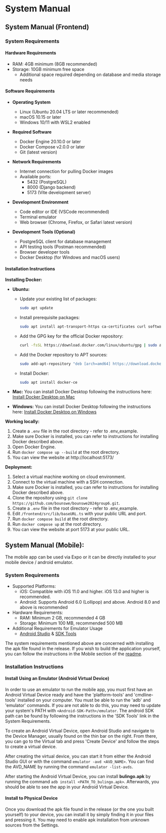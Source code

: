 # System Manual
## System Manual (Frontend)

### System Requirements

#### Hardware Requirements
- RAM: 4GB minimum (8GB recommended)
- Storage: 10GB minimum free space
  - Additional space required depending on database and media storage needs

#### Software Requirements

- **Operating System**
    - Linux (Ubuntu 20.04 LTS or later recommended)
    - macOS 10.15 or later
    - Windows 10/11 with WSL2 enabled

- **Required Software**
    - Docker Engine 20.10.0 or later
    - Docker Compose v2.0.0 or later
    - Git (latest version)

- **Network Requirements**
    - Internet connection for pulling Docker images
    - Available ports:
      - 5432 (PostgreSQL)
      - 8000 (Django backend)
      - 5173 (Vite development server)

- **Development Environment**
    - Code editor or IDE (VSCode recommended)
    - Terminal emulator
    - Web browser (Chrome, Firefox, or Safari latest version)

- **Development Tools (Optional)**
    - PostgreSQL client for database management
    - API testing tools (Postman recommended)
    - Browser developer tools
    - Docker Desktop (for Windows and macOS users)

#### Installation Instructions

**Installing Docker:**
- **Ubuntu:**
    - Update your existing list of packages:
        ```sh
        sudo apt update
        ```
    - Install prerequisite packages:
        ```sh
        sudo apt install apt-transport-https ca-certificates curl software-properties-common
        ```
    - Add the GPG key for the official Docker repository:
        ```sh
        curl -fsSL https://download.docker.com/linux/ubuntu/gpg | sudo apt-key add -
        ```
    - Add the Docker repository to APT sources:
        ```sh
        sudo add-apt-repository "deb [arch=amd64] https://download.docker.com/linux/ubuntu focal stable"
        ```
    - Install Docker:
        ```sh
        sudo apt install docker-ce
        ```
    
- **Mac:** You can install Docker Desktop following the instructions here: [Install Docker Desktop on Mac](https://docs.docker.com/desktop/setup/install/mac-install/)
- **Windows:** You can install Docker Desktop following the instructions here: [Install Docker Desktop on Windows](https://docs.docker.com/desktop/setup/install/windows-install/)

**Working locally:**
1. Create a `.env` file in the root directory - refer to .env_example.
2. Make sure Docker is installed, you can refer to instructions for installing Docker described above.
3. Open Docker Engine.
4. Run `docker compose up --build` at the root directory.
5. You can view the website at http://localhost:5173/

**Deployment:**
1. Select a virtual machine working on cloud environment.
2. Connect to the virtual machine with a SSH connection.
3. Make sure Docker is installed, you can refer to instructions for installing Docker described above.
4. Clone the repository using `git clone https://github.com/bounswe/bounswe2024group6.git`.
5. Create a `.env` file in the root directory - refer to .env_example.
6. Edit `/frontend/src/lib/baseURL.ts` with your public URL and port.
7. Run `docker compose build` at the root directory.
8. Run `docker compose up` at the root directory.
9. You can view the website at port 5173 at your public URL.


## System Manual (Mobile):

The mobile app can be used via Expo or it can be directly installed to your mobile device / android emulator. 

### System Requirements
* Supported Platforms:
	- iOS: Compatible with iOS 11.0 and higher. iOS 13.0 and higher is recommended.
	- Android: Supports Android 6.0 (Lollipop) and above. Android 8.0 and above is recommended 
* Hardware Requirements:
    - RAM: Minimum 2 GB, recommended 4 GB
    - Storage: Minimum 100 MB, recommended 500 MB
* Additional Requirements for Emulator Usage
	- [Android Studio](https://developer.android.com/studio) & [SDK Tools](https://developer.android.com/tools)

The system requirements mentioned above are concerned with installing the apk file found in the release. If you wish to build the application yourself, you can follow the instructions in the Mobile section of the [readme](https://github.com/bounswe/bounswe2024group6/blob/main/README.md).

### Installation Instructions
#### Install Using an Emulator (Android Virtual Device)
In order to use an emulator to run the mobile app, you must first have an Android Virtual Device ready and have the 'platform-tools' and 'cmdline-tools' installed on your computer. You must be able to run the 'adb' and 'emulator' commands. If you are not able to do this, you may need to update your system's PATH with `<Android-SDK-Path>/emulator`. The android SDK path can be found by following the instructions in the 'SDK Tools' link in the System Requirements.

To create an Android Virtual Device, open Android Studio and navigate to the Device Manager, usually found on the thin bar on the right. From there, you can go to the Virtual tab and press 'Create Device' and follow the steps to create a virtual device. 

After creating the virtual device, you can start it from either the Android Studio GUI or with the command `emulator -avd <AVD_NAME>`. You can find the AVD_NAME by running the command `emulator -list-avds`.

After starting the Android Virtual Device, you can install **bulingo.apk** by running the command `adb install <PATH_TO_bulingo.apk>`. Afterwards, you should be able to see the app in your Android Virtual Device.
#### Install to Physical Device
Once you download the apk file found in the release (or the one you built yourself) to your device, you can install it by simply finding it in your files and pressing it. You may need to enable apk installation from unknown sources from the Settings.
